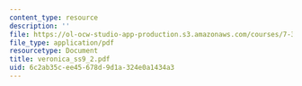 ```yaml
---
content_type: resource
description: ''
file: https://ol-ocw-studio-app-production.s3.amazonaws.com/courses/7-340-ubiquitination-the-proteasome-and-human-disease-fall-2004/6c2ab35cee45678d9d1a324e0a1434a3_veronica_ss9_2.pdf
file_type: application/pdf
resourcetype: Document
title: veronica_ss9_2.pdf
uid: 6c2ab35c-ee45-678d-9d1a-324e0a1434a3
---
```

